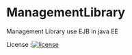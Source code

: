 # ManagementLibrary
Management Library use EJB in java EE

License :[![license](https://img.shields.io/github/license/trungngotdt/ManagementLibrary.svg)](https://github.com/trungngotdt/ManagementLibrary)
